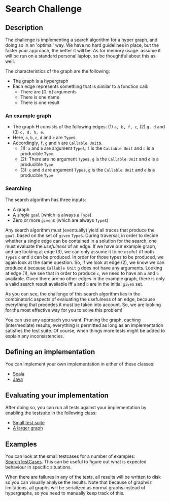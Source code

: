 # Search Challenge

## Description
The challenge is implementing a search algorithm for a hyper graph, and doing so in an 'optimal' way. 
We have no hard guidelines in place, but the faster your approach, the better it will be.
As for memory usage: assume it will be run on a standard personal laptop, so be thoughtful about this as well. 

The characteristics of the graph are the following:
* The graph is a hypergraph
* Each edge represents something that is similar to a function call: 
  * There are [0..n] arguments
  * There is one name
  * There is one result
  
### An example graph
* The graph H consists of the following edges: (1) `a, b, f, c`, (2) `g, d` and (3) `c, d, h, e`. 
* Here, `a`, `b`, `c`, `d` and `e` are `Type`s. 
* Accordingly, `f`, `g` and `h` are `Callable Unit`s.
  * (1): `a` and `b` are argument `Type`s, `f` is the `Callable Unit` and `c` is a producible `Type`.
  * (2): There are no argument `Type`s, `g` is the `Callable Unit` and `d` is a producible `Type`
  * (3): `c` and `d` are argument `Type`s, `g` is the `Callable Unit` and `e` is a producible `Type` 

### Searching
The search algorithm has three inputs:
* A graph
* A *single* `goal` (which is always a `Type`).
* Zero or more `given`s (which are always `Type`s)

Any search algorithm must (eventually) yield all traces that produce the `goal`, based on the set of `given` `Type`s. 
During traversal, in order to decide whether a single edge can be contained in a solution for the search, one must evaluate the _usefulness_ of an edge.
If we have our example graph, and are looking at edge (3), we can only assume it to be `useful` iff both `Type`s `c` and `d` can be produced. 
In order for those types to be produced, we again look at the same question. 
So, if we look at edge (2), we know we can produce `d` because `Callable Unit` `g` does not have any arguments. 
Looking at edge (1), we see that in order to produce `c`, we need to have an `a` and `b` available. 
Given there are no other edges in the example graph, there is only a valid search result available iff `a` and `b` are in the initial `given` set.

As you can see, the challenge of this search algorithm lies in the combinatoric aspects of evaluating the usefulness of an edge, because everything that precedes it must be taken into account. 
So, we are looking for the most effective way for you to solve this problem!

You can use any approach you want. 
Pruning the graph, caching (intermediate) results, everything is permitted as long as an implementation satisfies the test suite. 
Of course, when things more tests might be added to explain any inconsistencies. 

## Defining an implementation
You can implement your own implementation in either of these classes:
* [Scala](src/main/scala/com/ing/sea/pdeng/graph/search/EfficientSearchStrategyScala.scala)
* [Java](src/main/java/com/ing/sea/pdeng/graph/search/EfficientSearchStrategyJava.java)

## Evaluating your implementation
After doing so, you can run all tests against your implementation by enabling the testsuite in the following class:
* [Small test suite](src/test/scala/com/ing/sea/pdeng/graph/search/TypeGraphSearchSpec.scala)
* [A larger graph](src/test/scala/com/ing/sea/pdeng/graph/search/TypeGraphSearchFilesSpec.scala)

## Examples
You can look at the small testcases for a number of examples: [SearchTestCases](src/test/scala/com/ing/sea/pdeng/graph/search/testcases/SearchTestCases.scala).
This can be useful to figure out what is expected behaviour in specific situations. 

When there are failures in any of the tests, all results will be written to disk so you can visually analyse the results. 
Note that because of graphviz limitations, all graphs will be serialized as normal graphs instead of hypergraphs, so you need to manually keep track of this. 
